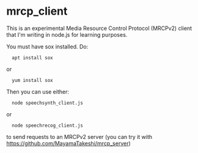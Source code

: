 # mrcp_client

This is an experimental Media Resource Control Protocol (MRCPv2) client that I'm writing in node.js for learning purposes.

You must have sox installed. Do:

```
  apt install sox
```
or
```
  yum install sox
```

Then you can use either:
```
  node speechsynth_client.js
```
or
```
  node speechrecog_client.js
```

to send requests to an MRCPv2 server (you can try it with https://github.com/MayamaTakeshi/mrcp_server)

